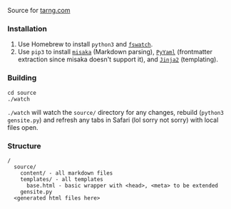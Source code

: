 Source for [tarng.com](tarng.com)

### Installation
1. Use Homebrew to install `python3` and [`fswatch`](https://github.com/emcrisostomo/fswatch).
1. Use `pip3` to install [`misaka`](https://github.com/FSX/misaka) (Markdown parsing), [`PyYaml`](https://pyyaml.org/wiki/PyYAMLDocumentation) (frontmatter extraction since misaka doesn't support it), and [`Jinja2`](http://jinja.pocoo.org) (templating).

### Building
```
cd source
./watch
```
`./watch` will watch the `source/` directory for any changes, rebuild (`python3 gensite.py`) and refresh any tabs in Safari (lol sorry not sorry) with local files open.

### Structure
```
/
  source/
    content/ - all markdown files
    templates/ - all templates
      base.html - basic wrapper with <head>, <meta> to be extended
    gensite.py
  <generated html files here>
```
